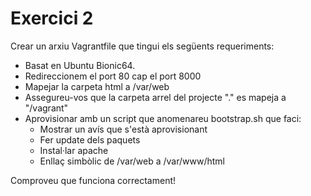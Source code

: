 # Exercici 2

Crear un arxiu Vagrantfile que tingui els següents requeriments:

* Basat en Ubuntu Bionic64.
* Redireccionem el port 80 cap el port 8000
* Mapejar la carpeta html a /var/web
* Assegureu-vos que la carpeta arrel del projecte "." es mapeja a "/vagrant"
* Aprovisionar amb un script que anomenareu bootstrap.sh que faci:
  * Mostrar un avís que s'està aprovisionant
  * Fer update dels paquets
  * Instal·lar apache
  * Enllaç simbòlic de /var/web a /var/www/html

Comproveu que funciona correctament!